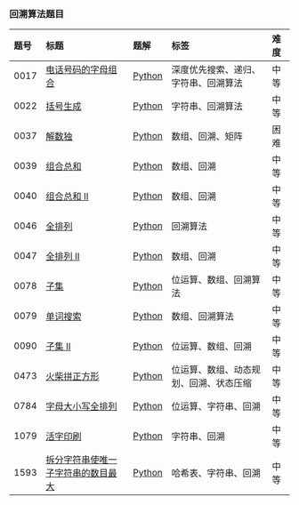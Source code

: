 ### 回溯算法题目

| 题号 | 标题                                                                                                                        | 题解                                                                                                                                                                                                                                       | 标签                                   | 难度 |
| :--- | :-------------------------------------------------------------------------------------------------------------------------- | :----------------------------------------------------------------------------------------------------------------------------------------------------------------------------------------------------------------------------------------- | :------------------------------------- | :--- |
| 0017 | [电话号码的字母组合](https://leetcode.cn/problems/letter-combinations-of-a-phone-number/)                                   | [Python](https://github.com/itcharge/LeetCode-Py/blob/main/Solutions/0017.%20%E7%94%B5%E8%AF%9D%E5%8F%B7%E7%A0%81%E7%9A%84%E5%AD%97%E6%AF%8D%E7%BB%84%E5%90%88.md)                                                                         | 深度优先搜索、递归、字符串、回溯算法   | 中等 |
| 0022 | [括号生成](https://leetcode.cn/problems/generate-parentheses/)                                                              | [Python](https://github.com/itcharge/LeetCode-Py/blob/main/Solutions/0022.%20%E6%8B%AC%E5%8F%B7%E7%94%9F%E6%88%90.md)                                                                                                                      | 字符串、回溯算法                       | 中等 |
| 0037 | [解数独](https://leetcode.cn/problems/sudoku-solver/)                                                                       | [Python](https://github.com/itcharge/LeetCode-Py/blob/main/Solutions/0037.%20%E8%A7%A3%E6%95%B0%E7%8B%AC.md)                                                                                                                               | 数组、回溯、矩阵                       | 困难 |
| 0039 | [组合总和](https://leetcode.cn/problems/combination-sum/)                                                                   | [Python](https://github.com/itcharge/LeetCode-Py/blob/main/Solutions/0039.%20%E7%BB%84%E5%90%88%E6%80%BB%E5%92%8C.md)                                                                                                                      | 数组、回溯                             | 中等 |
| 0040 | [组合总和 II](https://leetcode.cn/problems/combination-sum-ii/)                                                             | [Python](https://github.com/itcharge/LeetCode-Py/blob/main/Solutions/0040.%20%E7%BB%84%E5%90%88%E6%80%BB%E5%92%8C%20II.md)                                                                                                                 | 数组、回溯                             | 中等 |
| 0046 | [全排列](https://leetcode.cn/problems/permutations/)                                                                        | [Python](https://github.com/itcharge/LeetCode-Py/blob/main/Solutions/0046.%20%E5%85%A8%E6%8E%92%E5%88%97.md)                                                                                                                               | 回溯算法                               | 中等 |
| 0047 | [全排列 II](https://leetcode.cn/problems/permutations-ii/)                                                                  | [Python](https://github.com/itcharge/LeetCode-Py/blob/main/Solutions/0047.%20%E5%85%A8%E6%8E%92%E5%88%97%20II.md)                                                                                                                          | 数组、回溯                             | 中等 |
| 0078 | [子集](https://leetcode.cn/problems/subsets/)                                                                               | [Python](https://github.com/itcharge/LeetCode-Py/blob/main/Solutions/0078.%20%E5%AD%90%E9%9B%86.md)                                                                                                                                        | 位运算、数组、回溯算法                 | 中等 |
| 0079 | [单词搜索](https://leetcode.cn/problems/word-search/)                                                                       | [Python](https://github.com/itcharge/LeetCode-Py/blob/main/Solutions/0079.%20%E5%8D%95%E8%AF%8D%E6%90%9C%E7%B4%A2.md)                                                                                                                      | 数组、回溯算法                         | 中等 |
| 0090 | [子集 II](https://leetcode.cn/problems/subsets-ii/)                                                                         | [Python](https://github.com/itcharge/LeetCode-Py/blob/main/Solutions/0090.%20%E5%AD%90%E9%9B%86%20II.md)                                                                                                                                   | 位运算、数组、回溯                     | 中等 |
| 0473 | [火柴拼正方形](https://leetcode.cn/problems/matchsticks-to-square/)                                                         | [Python](https://github.com/itcharge/LeetCode-Py/blob/main/Solutions/0473.%20%E7%81%AB%E6%9F%B4%E6%8B%BC%E6%AD%A3%E6%96%B9%E5%BD%A2.md)                                                                                                    | 位运算、数组、动态规划、回溯、状态压缩 | 中等 |
| 0784 | [字母大小写全排列](https://leetcode.cn/problems/letter-case-permutation/)                                                   | [Python](https://github.com/itcharge/LeetCode-Py/blob/main/Solutions/0784.%20%E5%AD%97%E6%AF%8D%E5%A4%A7%E5%B0%8F%E5%86%99%E5%85%A8%E6%8E%92%E5%88%97.md)                                                                                  | 位运算、字符串、回溯                   | 中等 |
| 1079 | [活字印刷](https://leetcode.cn/problems/letter-tile-possibilities/)                                                         | [Python](https://github.com/itcharge/LeetCode-Py/blob/main/Solutions/1079.%20%E6%B4%BB%E5%AD%97%E5%8D%B0%E5%88%B7.md)                                                                                                                      | 字符串、回溯                           | 中等 |
| 1593 | [拆分字符串使唯一子字符串的数目最大](https://leetcode.cn/problems/split-a-string-into-the-max-number-of-unique-substrings/) | [Python](https://github.com/itcharge/LeetCode-Py/blob/main/Solutions/1593.%20%E6%8B%86%E5%88%86%E5%AD%97%E7%AC%A6%E4%B8%B2%E4%BD%BF%E5%94%AF%E4%B8%80%E5%AD%90%E5%AD%97%E7%AC%A6%E4%B8%B2%E7%9A%84%E6%95%B0%E7%9B%AE%E6%9C%80%E5%A4%A7.md) | 哈希表、字符串、回溯                   | 中等 |

